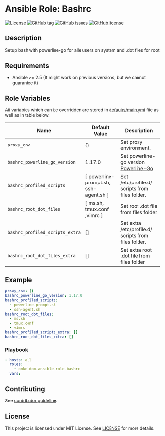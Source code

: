# Ansible Role: Bashrc

[![License](https://img.shields.io/badge/license-MIT%20License-brightgreen.svg)](https://opensource.org/licenses/MIT)
[![GitHub tag](https://img.shields.io/github/tag/OnkelDom/ansible-role-bashrc.svg)](https://github.com/OnkelDom/ansible-role-bashrc/tags)
[![GitHub issues](https://img.shields.io/github/issues/OnkelDom/ansible-role-bashrc)](https://github.com/OnkelDom/ansible-role-bashrc/issues)
[![GitHub license](https://img.shields.io/github/license/OnkelDom/ansible-role-bashrc)](https://github.com/OnkelDom/ansible-role-bashrc/blob/master/LICENSE)

## Description

Setup bash with powerline-go for alle users on system and .dot files for root

## Requirements

- Ansible >= 2.5 (It might work on previous versions, but we cannot guarantee it)

## Role Variables

All variables which can be overridden are stored in [defaults/main.yml](defaults/main.yml) file as well as in table below.

| Name           | Default Value | Description                        |
| -------------- | ------------- | -----------------------------------|
| `proxy_env` | {} | Set proxy environment. |
| `bashrc_powerline_go_version` | 1.17.0 | Set powerline-go version [Powerline-Go](https://github.com/justjanne/powerline-go) |
| `bashrc_profiled_scripts` | [ powerline-prompt.sh, ssh-agent.sh ] | Set /etc/profile.d/<file> scripts from files folder. |
| `bashrc_root_dot_files` | [ ms.sh, tmux.conf ,vimrc ] | Set root .dot file from files folder |
| `bashrc_profiled_scripts_extra` | [] | Set extra /etc/profile.d/<file> scripts from files folder. |
| `bashrc_root_dot_files_extra` | [] | Set extra root .dot file from files folder |

## Example

```yaml
proxy_env: {}
bashrc_powerline_go_version: 1.17.0
bashrc_profiled_scripts:
  - powerline-prompt.sh
  - ssh-agent.sh
bashrc_root_dot_files:
  - ms.sh
  - tmux.conf
  - vimrc
bashrc_profiled_scripts_extra: []
bashrc_root_dot_files_extra: []
```

### Playbook

```yaml
- hosts: all
  roles:
    - onkeldom.ansible-role-bashrc
  vars:
```

## Contributing

See [contributor guideline](CONTRIBUTING.md).

## License

This project is licensed under MIT License. See [LICENSE](/LICENSE) for more details.
